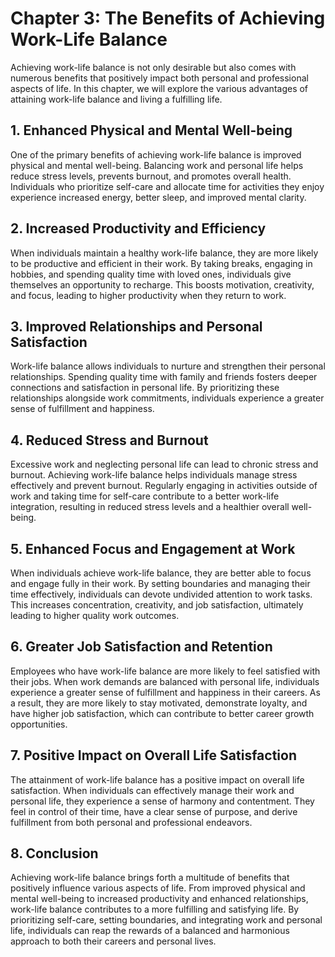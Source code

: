 Chapter 3: The Benefits of Achieving Work-Life Balance
======================================================

Achieving work-life balance is not only desirable but also comes with numerous benefits that positively impact both personal and professional aspects of life. In this chapter, we will explore the various advantages of attaining work-life balance and living a fulfilling life.

**1. Enhanced Physical and Mental Well-being**
----------------------------------------------

One of the primary benefits of achieving work-life balance is improved physical and mental well-being. Balancing work and personal life helps reduce stress levels, prevents burnout, and promotes overall health. Individuals who prioritize self-care and allocate time for activities they enjoy experience increased energy, better sleep, and improved mental clarity.

**2. Increased Productivity and Efficiency**
--------------------------------------------

When individuals maintain a healthy work-life balance, they are more likely to be productive and efficient in their work. By taking breaks, engaging in hobbies, and spending quality time with loved ones, individuals give themselves an opportunity to recharge. This boosts motivation, creativity, and focus, leading to higher productivity when they return to work.

**3. Improved Relationships and Personal Satisfaction**
-------------------------------------------------------

Work-life balance allows individuals to nurture and strengthen their personal relationships. Spending quality time with family and friends fosters deeper connections and satisfaction in personal life. By prioritizing these relationships alongside work commitments, individuals experience a greater sense of fulfillment and happiness.

**4. Reduced Stress and Burnout**
---------------------------------

Excessive work and neglecting personal life can lead to chronic stress and burnout. Achieving work-life balance helps individuals manage stress effectively and prevent burnout. Regularly engaging in activities outside of work and taking time for self-care contribute to a better work-life integration, resulting in reduced stress levels and a healthier overall well-being.

**5. Enhanced Focus and Engagement at Work**
--------------------------------------------

When individuals achieve work-life balance, they are better able to focus and engage fully in their work. By setting boundaries and managing their time effectively, individuals can devote undivided attention to work tasks. This increases concentration, creativity, and job satisfaction, ultimately leading to higher quality work outcomes.

**6. Greater Job Satisfaction and Retention**
---------------------------------------------

Employees who have work-life balance are more likely to feel satisfied with their jobs. When work demands are balanced with personal life, individuals experience a greater sense of fulfillment and happiness in their careers. As a result, they are more likely to stay motivated, demonstrate loyalty, and have higher job satisfaction, which can contribute to better career growth opportunities.

**7. Positive Impact on Overall Life Satisfaction**
---------------------------------------------------

The attainment of work-life balance has a positive impact on overall life satisfaction. When individuals can effectively manage their work and personal life, they experience a sense of harmony and contentment. They feel in control of their time, have a clear sense of purpose, and derive fulfillment from both personal and professional endeavors.

**8. Conclusion**
-----------------

Achieving work-life balance brings forth a multitude of benefits that positively influence various aspects of life. From improved physical and mental well-being to increased productivity and enhanced relationships, work-life balance contributes to a more fulfilling and satisfying life. By prioritizing self-care, setting boundaries, and integrating work and personal life, individuals can reap the rewards of a balanced and harmonious approach to both their careers and personal lives.
